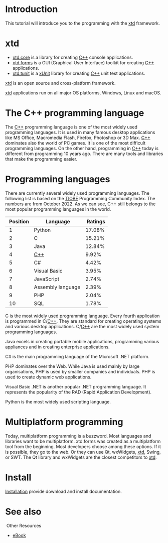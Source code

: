 # Introduction

This tutorial will introduce you to the programming with the [xtd](https://github.com/gammasoft71/xtd) framework.

# xtd


* [xtd.core](https://github.com/gammasoft71/xtd) is a library for creating [C++](/docs/documentation/Portability/cpp) console applications.
* [xtd.forms](https://github.com/gammasoft71/xtd) is a GUI (Graphical User Interface) toolkit for creating [C++](/docs/documentation/Portability/cpp) applications.
* [xtd.tunit](https://github.com/gammasoft71/xtd) is a  [xUnit](https://en.wikipedia.org/wiki/XUnit) library for creating [C++](/docs/documentation/Portability/cpp) unit test applications.

[xtd](https://github.com/gammasoft71/xtd) is an open source and cross-platform framework.

[xtd](https://github.com/gammasoft71/xtd) applications run on all major OS platforms, Windows, Linux and macOS.

# The C++ programming language

The [C++](/docs/documentation/Portability/cpp) programming language is one of the most widely used programming languages. It is used in many famous desktop applications like MS Office, Macromedia Flash, Firefox, Photoshop or 3D Max. [C++](/docs/documentation/Portability/cpp) dominates also the world of PC games. It is one of the most difficult programming languages. On the other hand, programming in [C++](/docs/documentation/Portability/cpp) today is different from programming 10 years ago. There are many tools and libraries that make the programming easier.

# Programming languages

There are currently several widely used programming languages. The following list is based on the [TIOBE](https://www.tiobe.com/tiobe-index) Programming Community Index. The numbers are from October 2022. As we can see, [C++](/docs/documentation/Portability/cpp) still belongs to the most popular programming languages in the world.

| Position | Language          | Ratings |
| -------- | ----------------- | ------- |
| 1        | Python            | 17.08%  |
| 2        | C                 | 15.21%  |
| 3        | Java              | 12.84%  |
| 4        | [C++](/docs/documentation/Portability/cpp)     |  9.92%  |
| 5        | C#                |  4.42%  |
| 6        | Visual Basic      |  3.95%  |
| 7        | JavaScript        |  2.74%  |
| 8        | Assembly language |  2.39%  |
| 9        | PHP               |  2.04%  |
| 10       | SQL               |  1.78%  |

C is the most widely used programming language. Every fourth application is programmed in C/[C++](/docs/documentation/Portability/cpp). They are standard for creating operating systems and various desktop applications. C/[C++](/docs/documentation/Portability/cpp) are the most widely used system programming languages.

Java excels in creating portable mobile applications, programming various appliances and in creating enterprise applications. 

C# is the main programming language of the Microsoft .NET platform.

PHP dominates over the Web. While Java is used mainly by large organisations, PHP is used by smaller companies and individuals. PHP is used to create dynamic web applications.

Visual Basic .NET is another popular .NET programming language. It represents the popularity of the RAD (Rapid Application Development).

Python is the most widely used scripting language.

# Multiplatform programming

Today, multiplatform programming is a buzzword. Most languages and libraries want to be multiplatform. xtd.forms was created as a multiplatform tool from the beginning. Most developers choose among these options. If it is possible, they go to the web. Or they can use Qt, wxWidgets, [xtd](https://github.com/gammasoft71/xtd), Swing, or SWT. The Qt library and wxWidgets are the closest competitors to [xtd](https://github.com/gammasoft71/xtd).

# Install

[Installation](downloads.md) provide download and install documentation.

# See also
​
Other Resources

* [eBook](/docs/documentation/e_book)
